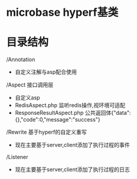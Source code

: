 # microbase hyperf基类
# 目录结构
/Annotation 
- 自定义注解与asp配合使用

/Aspect 接口调用层
- 自定义asp
- RedisAspect.php 监听redis操作,视环境可适配
- ResponseResultAspect.php 公共返回体{"data":{},"code":0,"message":"success"}

/Rewrite 基于hyperf的自定义重写
- 现在主要基于server,client添加了执行过程的事件

/Listener  
- 现在主要基于server,client添加了执行过程的日志